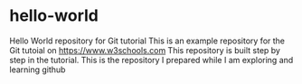 # hello-world
Hello World repository for Git tutorial
This is an example repository for the Git tutoial on https://www.w3schools.com
This repository is built step by step in the tutorial.
This is the repository I prepared while I am exploring and learning github
